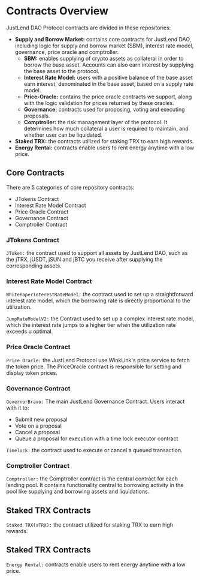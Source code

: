 # Contracts Overview

JustLend DAO Protocol contracts are divided in these repositories:

* **Supply and Borrow Market:** contains core contracts for JustLend DAO, including logic for supply and borrow market (SBM), interest rate model, governance, price oracle and comptroller.
  * **SBM:** enables supplying of crypto assets as collateral in order to borrow the base asset. Accounts can also earn interest by supplying the base asset to the protocol.
  * **Interest Rate Model:** users with a positive balance of the base asset earn interest, denominated in the base asset, based on a supply rate model.
  * **Price-Oracle:** contains the price oracle contracts we support, along with the logic validation for prices returned by these oracles.
  * **Governance:** contracts used for proposing, voting and executing proposals.
  * **Comptroller:** the risk management layer of the protocol. It determines how much collateral a user is required to maintain, and whether user can be liquidated.
* **Staked TRX:** the contracts utilized for staking TRX to earn high rewards.
* **Energy Rental:** contracts enable users to rent energy anytime with a low price.


## Core Contracts
There are 5 categories of core repository contracts:
* JTokens Contract
* Interest Rate Model Contract
* Price Oracle Contract
* Governance Contract
* Comptroller Contract

### JTokens Contract
`JToken:` the contract used to support all assets by JustLend DAO, such as the jTRX, jUSDT, jSUN and jBTC you receive after supplying the corresponding assets.

### Interest Rate Model Contract
`WhitePaperInterestRateModel:` the contract used to set up a straightforward interest rate model, which the borrowing rate is directly proportional to the utilization.

`JumpRateModelV2:` the Contract used to set up a complex interest rate model, which the interest rate jumps to a higher tier when the utilization rate exceeds u optimal.

### Price Oracle Contract
`Price Oracle:` the JustLend Protocol use WinkLink's price service to fetch the token price. The PriceOracle contract is responsible for setting and display token prices.

### Governance Contract
`GovernorBravo:` The main JustLend Governance Contract. Users interact with it to:
- Submit new proposal
- Vote on a proposal
- Cancel a proposal
- Queue a proposal for execution with a time lock executor contract

`Timelock:` the contract used to execute or cancel a queued transaction.

### Comptroller Contract
`Comptroller:` the Comptroller contract is the central contract for each lending pool. It contains functionality central to borrowing activity in the pool like supplying and borrowing assets and liquidations.


## Staked TRX Contracts
`Staked TRX(sTRX):` the contract utilized for staking TRX to earn high rewards.

## Staked TRX Contracts
`Energy Rental:` contracts enable users to rent energy anytime with a low price.

